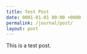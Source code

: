 ```yaml
---
title: Test Post
date: 0001-01-01 00:00 +0000
permalink: /journal/post/
layout: post
---
```

This is a test post.